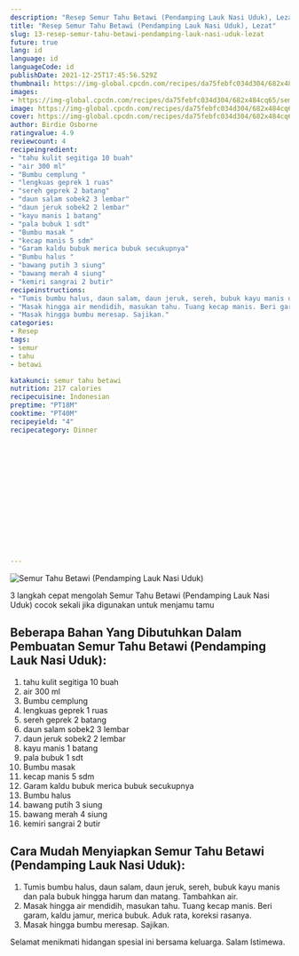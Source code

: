 ```yaml
---
description: "Resep Semur Tahu Betawi (Pendamping Lauk Nasi Uduk), Lezat"
title: "Resep Semur Tahu Betawi (Pendamping Lauk Nasi Uduk), Lezat"
slug: 13-resep-semur-tahu-betawi-pendamping-lauk-nasi-uduk-lezat
future: true
lang: id
language: id
languageCode: id
publishDate: 2021-12-25T17:45:56.529Z 
thumbnail: https://img-global.cpcdn.com/recipes/da75febfc034d304/682x484cq65/semur-tahu-betawi-pendamping-lauk-nasi-uduk-foto-resep-utama.webp
images:
- https://img-global.cpcdn.com/recipes/da75febfc034d304/682x484cq65/semur-tahu-betawi-pendamping-lauk-nasi-uduk-foto-resep-utama.webp
image: https://img-global.cpcdn.com/recipes/da75febfc034d304/682x484cq65/semur-tahu-betawi-pendamping-lauk-nasi-uduk-foto-resep-utama.webp
cover: https://img-global.cpcdn.com/recipes/da75febfc034d304/682x484cq65/semur-tahu-betawi-pendamping-lauk-nasi-uduk-foto-resep-utama.webp
author: Birdie Osborne
ratingvalue: 4.9
reviewcount: 4
recipeingredient:
- "tahu kulit segitiga 10 buah"
- "air 300 ml"
- "Bumbu cemplung "
- "lengkuas geprek 1 ruas"
- "sereh geprek 2 batang"
- "daun salam sobek2 3 lembar"
- "daun jeruk sobek2 2 lembar"
- "kayu manis 1 batang"
- "pala bubuk 1 sdt"
- "Bumbu masak "
- "kecap manis 5 sdm"
- "Garam kaldu bubuk merica bubuk secukupnya"
- "Bumbu halus "
- "bawang putih 3 siung"
- "bawang merah 4 siung"
- "kemiri sangrai 2 butir"
recipeinstructions:
- "Tumis bumbu halus, daun salam, daun jeruk, sereh, bubuk kayu manis dan pala bubuk hingga harum dan matang. Tambahkan air."
- "Masak hingga air mendidih, masukan tahu. Tuang kecap manis. Beri garam, kaldu jamur, merica bubuk. Aduk rata, koreksi rasanya."
- "Masak hingga bumbu meresap. Sajikan."
categories:
- Resep
tags:
- semur
- tahu
- betawi

katakunci: semur tahu betawi 
nutrition: 217 calories
recipecuisine: Indonesian
preptime: "PT18M"
cooktime: "PT40M"
recipeyield: "4"
recipecategory: Dinner


     
    
    
    
    
    
    
    
    
    
    
      
    
---
```



![Semur Tahu Betawi (Pendamping Lauk Nasi Uduk)](https://img-global.cpcdn.com/recipes/da75febfc034d304/682x484cq65/semur-tahu-betawi-pendamping-lauk-nasi-uduk-foto-resep-utama.webp)

3 langkah cepat mengolah  Semur Tahu Betawi (Pendamping Lauk Nasi Uduk) cocok sekali jika digunakan untuk menjamu tamu

<!--inarticleads1-->

## Beberapa Bahan Yang Dibutuhkan Dalam Pembuatan Semur Tahu Betawi (Pendamping Lauk Nasi Uduk):

1. tahu kulit segitiga 10 buah
1. air 300 ml
1. Bumbu cemplung 
1. lengkuas geprek 1 ruas
1. sereh geprek 2 batang
1. daun salam sobek2 3 lembar
1. daun jeruk sobek2 2 lembar
1. kayu manis 1 batang
1. pala bubuk 1 sdt
1. Bumbu masak 
1. kecap manis 5 sdm
1. Garam kaldu bubuk merica bubuk secukupnya
1. Bumbu halus 
1. bawang putih 3 siung
1. bawang merah 4 siung
1. kemiri sangrai 2 butir



<!--inarticleads2-->

## Cara Mudah Menyiapkan Semur Tahu Betawi (Pendamping Lauk Nasi Uduk):

1. Tumis bumbu halus, daun salam, daun jeruk, sereh, bubuk kayu manis dan pala bubuk hingga harum dan matang. Tambahkan air.
1. Masak hingga air mendidih, masukan tahu. Tuang kecap manis. Beri garam, kaldu jamur, merica bubuk. Aduk rata, koreksi rasanya.
1. Masak hingga bumbu meresap. Sajikan.




Selamat menikmati hidangan spesial ini bersama keluarga. Salam Istimewa.
